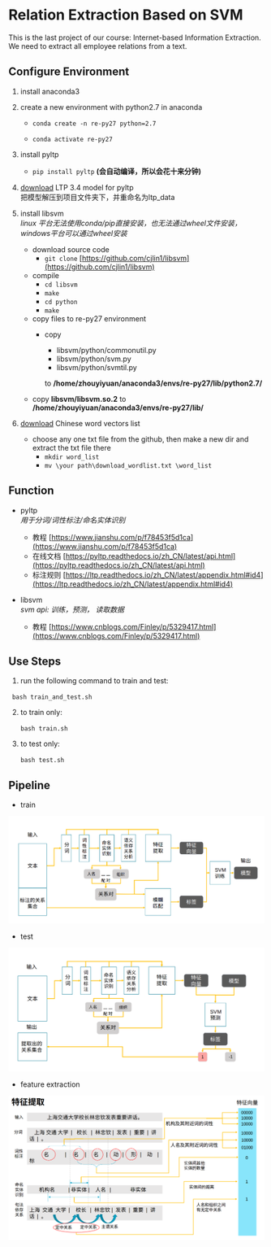 Relation Extraction Based on SVM
===================
This  is the last project of our course: Internet-based Information Extraction. We need to extract all employee relations from a text.

## Configure Environment

1. install anaconda3

2. create a new environment with python2.7 in anaconda

   * `conda create -n re-py27 python=2.7`
  
   * `conda activate re-py27`
  
3. install pyltp

   * `pip install pyltp`  **(会自动编译，所以会花十来分钟)**

4. [download](http://ltp.ai/download.html) LTP 3.4 model for pyltp  
    把模型解压到项目文件夹下，并重命名为ltp_data
  
5. install libsvm  
   *linux 平台无法使用conda/pip直接安装，也无法通过wheel文件安装，windows平台可以通过wheel安装*
   * download source code
     * `git clone` [https://github.com/cjlin1/libsvm](https://github.com/cjlin1/libsvm)
   * compile
     * `cd libsvm`
     * `make`
     * `cd python`
     * `make`
   * copy files to re-py27 environment
     * copy 
       * libsvm/python/commonutil.py
       * libsvm/python/svm.py
       * libsvm/python/svmtil.py
      
       to **/home/zhouyiyuan/anaconda3/envs/re-py27/lib/python2.7/**  
    * copy **libsvm/libsvm.so.2** to **/home/zhouyiyuan/anaconda3/envs/re-py27/lib/**
6. [download](https://github.com/Embedding/Chinese-Word-Vectors) Chinese word vectors list
   * choose any one txt file from the github, then make a new dir and extract the txt file there 
      * `mkdir word_list`
      * `mv \your path\download_wordlist.txt \word_list`
   
## Function
- pyltp  
  *用于分词/词性标注/命名实体识别*
  - 教程 [https://www.jianshu.com/p/f78453f5d1ca](https://www.jianshu.com/p/f78453f5d1ca)
  - 在线文档 [https://pyltp.readthedocs.io/zh_CN/latest/api.html](https://pyltp.readthedocs.io/zh_CN/latest/api.html)  
  - 标注规则 [https://ltp.readthedocs.io/zh_CN/latest/appendix.html#id4](https://ltp.readthedocs.io/zh_CN/latest/appendix.html#id4)
  
- libsvm  
  *svm api: 训练，预测， 读取数据*
   - 教程 [https://www.cnblogs.com/Finley/p/5329417.html](https://www.cnblogs.com/Finley/p/5329417.html)
   
## Use Steps  

1. run the following command to train and test:

  ` bash train_and_test.sh`

2. to train only:

   `bash train.sh`

3. to test only:

    `bash test.sh`

## Pipeline

- train

![image](https://github.com/MondayYuan/re-svm/raw/master/image/train.png)

- test

![image](https://github.com/MondayYuan/re-svm/raw/master/image/test.png)

- feature extraction

![image](https://github.com/MondayYuan/re-svm/raw/master/image/feature_example.png)

